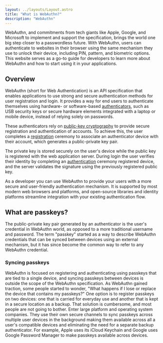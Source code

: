 ```yaml
---
layout: ../layouts/Layout.astro
title: "What is WebAuthn?"
description: "WebAuthn"
---
```


WebAuthn, and commitments from tech giants like Apple, Google, and Microsoft to implement and support the specification, brings the world one big step closer to a passwordless future. With WebAuthn, users can authenticate to websites in their browser using the same mechanism they use to unlock their device, including PIN, pattern, and biometric options. This website serves as a go-to guide for developers to learn more about WebAuthn and how to start using it in your applications.

## Overview
WebAuthn (short for Web Authentication) is an API specification that enables applications to use strong and secure authentication methods for user registration and login. It provides a way for end users to authenticate themselves using hardware- or software-based [authenticators](/how-it-works/authenticators), such as USB security keys or secure hardware elements integrated with a laptop or mobile device, instead of relying solely on passwords.

These authenticators rely on [public-key cryptography](/reference/glossary) to provide secure registration and authentication of accounts. To achieve this, the user completes a [registration](/how-it-works/registration) ceremony to associate an authenticator device with their account, which generates a public-private key pair.

The private key is stored securely on the user's device while the public key is registered with the web application server. During login the user verifies their identity by completing an [authentication](/how-it-works/authentication) ceremony registered device, and the server validates the signature using the previously registered public key.

As a developer you can use WebAuthn to provide your users with a more secure and user-friendly authentication mechanism. It is supported by most modern web browsers and platforms, and open-source libraries and identity platforms streamline integration with your existing authentication flow.

## What are passkeys?
The public-private key pair generated by an authenticator is the user's credential in WebAuthn world, as opposed to a more traditional username and password. The term "passkey" started as a way to describe WebAuthn credentials that can be synced between devices using an external mechanism, but it has since become the common way to refer to any WebAuthn credential.

### Syncing passkeys
WebAuthn is focused on registering and authenticating using passkeys that are tied to a single device, and syncing passkeys between devices is outside the scope of the WebAuthn specification. As WebAuthn gained traction, some people started to wonder, "What happens if I lose or replace the device that contains my passkeys?" One option is to register passkeys on two devices: one that is carried for everyday use and another that is kept in a secure location as a backup. That solution is cumbersome, and most people are not going to bother. Enter large platform and operating system companies. They use their own secure channels to sync passkeys across multiple user devices in the background making them available across all a user's compatible devices and eliminating the need for a separate backup authenticator. For example, Apple uses its iCloud Keychain and Google uses Google Password Manager to make passkeys available across devices.
